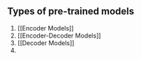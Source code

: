 ## Types of pre-trained models
1. [[Encoder Models]]
2. [[Encoder-Decoder Models]]
3. [[Decoder Models]]
4. 

